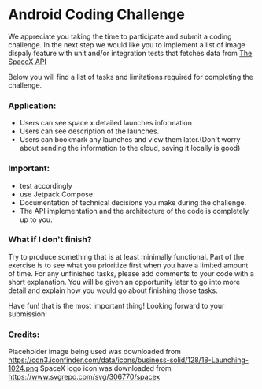 # Android Coding Challenge

We appreciate you taking the time to participate and submit a coding challenge. 
In the next step we would like you to implement a list of image dispaly feature with unit and/or integration tests
that fetches data from [The SpaceX API](https://github.com/r-spacex/SpaceX-API/blob/master/docs/README.md) 

Below you will find a list of tasks and limitations
required for completing the challenge.


### Application:

* Users can see space x detailed launches information
* Users can see description of the launches.
* Users can bookmark any launches and view them later.(Don't worry about sending the information to the cloud, saving it locally is good)

### Important:

* test accordingly
* use Jetpack Compose
* Documentation of technical decisions you make during the challenge. 
* The API implementation and the architecture of the code is completely up to you.


### What if I don't finish?

Try to produce something that is at least minimally functional. Part of the exercise is to see what you prioritize first
when you have a limited amount of time. For any unfinished tasks, please add comments to your code with a
short explanation. You will be given an opportunity later to go into more detail and explain how you would go about
finishing those tasks.


Have fun! that is the most important thing!
Looking forward to your submission!

### Credits:
Placeholder image being used was downloaded from https://cdn3.iconfinder.com/data/icons/business-solid/128/18-Launching-1024.png
SpaceX logo icon was downloaded from https://www.svgrepo.com/svg/306770/spacex